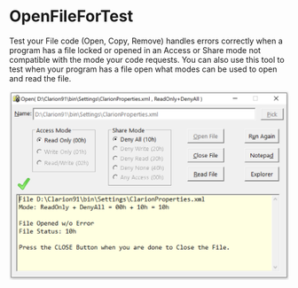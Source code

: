 # OpenFileForTest 

Test your File code (Open, Copy, Remove) handles errors correctly when a program has a
 file locked or opened in an Access or Share mode not compatible with the mode your
 code requests. You can also use this tool to test when your program has a file open
 what modes can be used to open and read the file.

![main window](images/readme.png)
